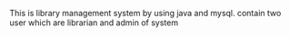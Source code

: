 This is library management system by using java and mysql.
contain two user which are librarian and admin of system
